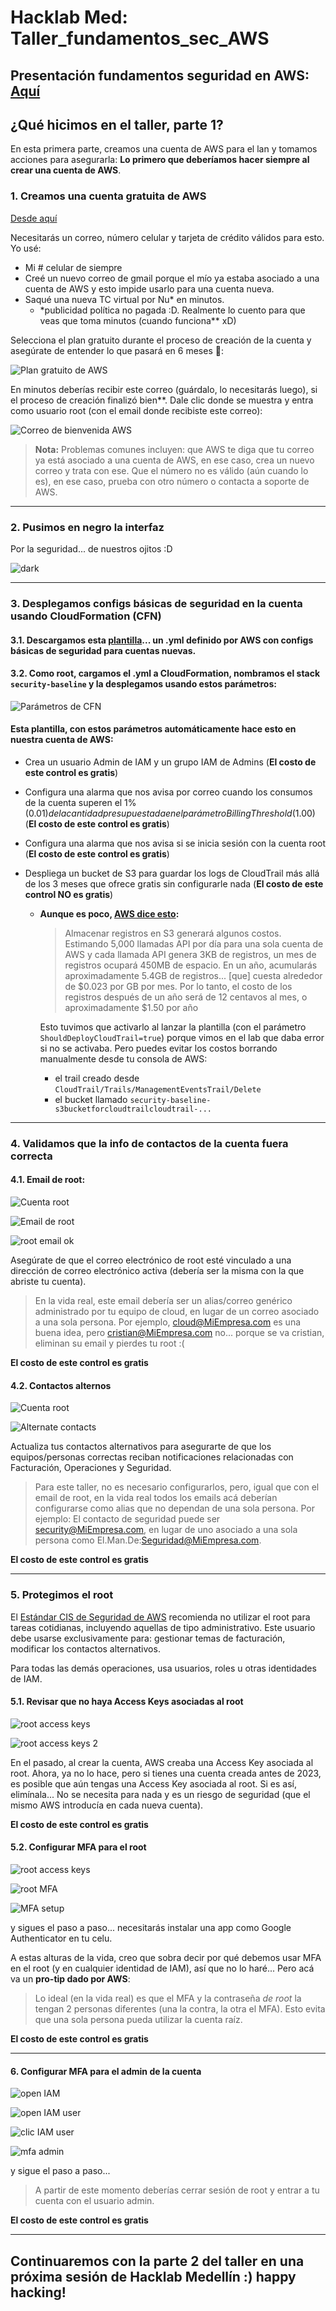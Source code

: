 # Hacklab Med: Taller_fundamentos_sec_AWS

## Presentación fundamentos seguridad en AWS: [Aquí](https://hacklab-med-cloud-sec1.my.canva.site/)

## ¿Qué hicimos en el taller, parte 1?

En esta primera parte, creamos una cuenta de AWS para el lan y tomamos acciones para asegurarla: **Lo primero que deberíamos hacer siempre al crear una cuenta de AWS**.

### 1. Creamos una cuenta gratuita de AWS

[Desde aquí](https://aws.amazon.com/es/free/)

Necesitarás un correo, número celular y tarjeta de crédito válidos para esto. Yo usé:

- Mi # celular de siempre
- Creé un nuevo correo de gmail porque el mío ya estaba asociado a una cuenta de AWS y esto impide usarlo para una cuenta nueva.
- Saqué una nueva TC virtual por Nu\* en minutos.
  - \*publicidad política no pagada :D. Realmente lo cuento para que veas que toma minutos (cuando funciona\*\* xD)

Selecciona el plan gratuito durante el proceso de creación de la cuenta y asegúrate de entender lo que pasará en 6 meses 🙂:

![Plan gratuito de AWS](Imgs/Free_paln_AWS.png)

En minutos deberías recibir este correo (guárdalo, lo necesitarás luego), si el proceso de creación finalizó bien\*\*. Dale clic donde se muestra y entra como usuario root (con el email donde recibiste este correo):

![Correo de bienvenida AWS](Imgs/singin_AWS.png)

> **Nota:** Problemas comunes incluyen: que AWS te diga que tu correo ya está asociado a una cuenta de AWS, en ese caso, crea un nuevo correo y trata con ese. Que el número no es válido (aún cuando lo es), en ese caso, prueba con otro número o contacta a soporte de AWS.

---

### 2. Pusimos en negro la interfaz

Por la seguridad... de nuestros ojitos :D

![dark](Imgs/dark.png)

---

### 3. Desplegamos configs básicas de seguridad en la cuenta usando CloudFormation (CFN)

#### 3.1. Descargamos esta [plantilla](https://static.us-east-1.prod.workshops.aws/public/d26ed443-f89d-4e11-8c40-8b75df543bab/static/resources/cfn.yaml)... un .yml definido por AWS con configs básicas de seguridad para cuentas nuevas.

#### 3.2. Como root, cargamos el .yml a CloudFormation, nombramos el stack `security-baseline` y la desplegamos usando estos parámetros:

![Parámetros de CFN](Imgs/CFN_params.png)

#### Esta plantilla, con estos parámetros automáticamente hace esto en nuestra cuenta de AWS:

- Crea un usuario Admin de IAM y un grupo IAM de Admins (**El costo de este control es gratis**)
- Configura una alarma que nos avisa por correo cuando los consumos de la cuenta superen el 1% ($0.01) de la cantidad presupuestada en el parámetro BillingThreshold ($1.00) (**El costo de este control es gratis**)
- Configura una alarma que nos avisa si se inicia sesión con la cuenta root (**El costo de este control es gratis**)
- Despliega un bucket de S3 para guardar los logs de CloudTrail más allá de los 3 meses que ofrece gratis sin configurarle nada (**El costo de este control NO es gratis**)

  - **Aunque es poco, [AWS dice esto](https://catalog.workshops.aws/startup-security-baseline/en-US/b-securing-your-account/b1-automateddeployment/0-automateddeployment#cost):**

    > Almacenar registros en S3 generará algunos costos. Estimando 5,000 llamadas API por día para una sola cuenta de AWS y cada llamada API genera 3KB de registros, un mes de registros ocupará 450MB de espacio. En un año, acumularás aproximadamente 5.4GB de registros... [que] cuesta alrededor de $0.023 por GB por mes. Por lo tanto, el costo de los registros después de un año será de 12 centavos al mes, o aproximadamente $1.50 por año

    Esto tuvimos que activarlo al lanzar la plantilla (con el parámetro `ShouldDeployCloudTrail=true`) porque vimos en el lab que daba error si no se activaba. Pero puedes evitar los costos borrando manualmente desde tu consola de AWS:

    - el trail creado desde `CloudTrail/Trails/ManagementEventsTrail/Delete`
    - el bucket llamado `security-baseline-s3bucketforcloudtrailcloudtrail-...`

---

### 4. Validamos que la info de contactos de la cuenta fuera correcta

#### 4.1. Email de root:

![Cuenta root](Imgs/root_account.png)

![Email de root](Imgs/change_email.png)

![root email ok](Imgs/root_email_ok.png)

Asegúrate de que el correo electrónico de root esté vinculado a una dirección de correo electrónico activa (debería ser la misma con la que abriste tu cuenta).

> En la vida real, este email debería ser un alias/correo genérico administrado por tu equipo de cloud, en lugar de un correo asociado a una sola persona. Por ejemplo, cloud@MiEmpresa.com es una buena idea, pero cristian@MiEmpresa.com no... porque se va cristian, eliminan su email y pierdes tu root :(

**El costo de este control es gratis**

#### 4.2. Contactos alternos

![Cuenta root](Imgs/root_account.png)

![Alternate contacts](Imgs/Alternate_contacts.png)

Actualiza tus contactos alternativos para asegurarte de que los equipos/personas correctas reciban notificaciones relacionadas con Facturación, Operaciones y Seguridad.

> Para este taller, no es necesario configurarlos, pero, igual que con el email de root, en la vida real todos los emails acá deberían configurarse como alias que no dependan de una sola persona. Por ejemplo: El contacto de seguridad puede ser security@MiEmpresa.com, en lugar de uno asociado a una sola persona como El.Man.De:Seguridad@MiEmpresa.com.

**El costo de este control es gratis**

---

### 5. Protegimos el root

El [Estándar CIS de Seguridad de AWS](https://docs.aws.amazon.com/securityhub/latest/userguide/securityhub-controls-reference.html) recomienda no utilizar el root para tareas cotidianas, incluyendo aquellas de tipo administrativo. Este usuario debe usarse exclusivamente para: gestionar temas de facturación, modificar los contactos alternativos.

Para todas las demás operaciones, usa usuarios, roles u otras identidades de IAM.

#### 5.1. Revisar que no haya Access Keys asociadas al root

![root access keys](Imgs/security_creds.png)

![root access keys 2](Imgs/security_creds_root.png)

En el pasado, al crear la cuenta, AWS creaba una Access Key asociada al root. Ahora, ya no lo hace, pero si tienes una cuenta creada antes de 2023, es posible que aún tengas una Access Key asociada al root. Si es así, elimínala... No se necesita para nada y es un riesgo de seguridad (que el mismo AWS introducía en cada nueva cuenta).

**El costo de este control es gratis**

#### 5.2. Configurar MFA para el root

![root access keys](Imgs/security_creds.png)

![root MFA](Imgs/Security_creds_root_MFA.png)

![MFA setup](Imgs/MFA-setup.png)

y sigues el paso a paso... necesitarás instalar una app como Google Authenticator en tu celu.

A estas alturas de la vida, creo que sobra decir por qué debemos usar MFA en el root (y en cualquier identidad de IAM), así que no lo haré... Pero acá va un **pro-tip dado por AWS**:

> Lo ideal (en la vida real) es que el MFA y la contraseña _de root_ la tengan 2 personas diferentes (una la contra, la otra el MFA). Esto evita que una sola persona pueda utilizar la cuenta raíz.

**El costo de este control es gratis**

---

#### 6. Configurar MFA para el admin de la cuenta

![open IAM](Imgs/Open_IAM.png)

![open IAM user](Imgs/Open_IAM_users.png)

![clic IAM user](Imgs/clic-IAM-user.png)

![mfa admin](Imgs/mfa_admin.png)

y sigue el paso a paso...

> A partir de este momento deberías cerrar sesión de root y entrar a tu cuenta con el usuario admin.

**El costo de este control es gratis**

---

## Continuaremos con la parte 2 del taller en una próxima sesión de Hacklab Medellín :) happy hacking!
